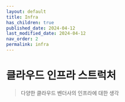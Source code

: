```yaml
---
layout: default
title: Infra
has_children: true
published_date: 2024-04-12
last_modified_date: 2024-04-12
nav_order: 2
permalink: infra
---
```


# 클라우드 인프라 스트럭처

> 다양한 클라우드 벤더사의 인프라에 대한 생각
